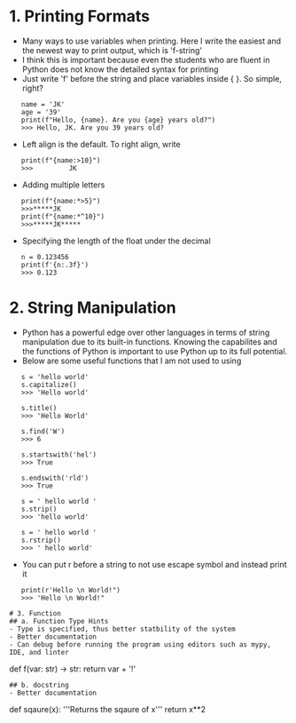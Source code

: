 # 1. Printing Formats
- Many ways to use variables when printing. Here I write the easiest and the newest way to print output, which is 'f-string'
- I think this is important because even the students who are fluent in Python does not know the detailed syntax for printing
- Just write 'f' before the string and place variables inside { }. So simple, right?
```
   name = 'JK'
   age = '39'
   print(f"Hello, {name}. Are you {age} years old?")
   >>> Hello, JK. Are you 39 years old?
```
- Left align is the default. To right align, write
```
   print(f"{name:>10}")
   >>>         JK
```
- Adding multiple letters
```
   print(f"{name:*>5}")
   >>>*****JK
   print(f"{name:*^10}")
   >>>*****JK*****
```
- Specifying the length of the float under the decimal
```
   n = 0.123456
   print(f'{n:.3f}')
   >>> 0.123
```

# 2. String Manipulation
- Python has a powerful edge over other languages in terms of string manipulation due to its built-in functions. Knowing the capabilites and the functions of Python is important to use Python up to its full potential. 
- Below are some useful functions that I am not used to using
```
   s = 'hello world'
   s.capitalize()
   >>> 'Hello world'
   
   s.title()
   >>> 'Hello World'
   
   s.find('W')
   >>> 6
   
   s.startswith('hel')
   >>> True
   
   s.endswith('rld')
   >>> True
   
   s = ' hello world '
   s.strip()
   >>> 'hello world'
   
   s = ' hello world '
   s.rstrip()
   >>> ' hello world'
```
- You can put r before a string to not use escape symbol and instead print it
```
   print(r'Hello \n World!")
   >>> 'Hello \n World!"

# 3. Function
## a. Function Type Hints
- Type is specified, thus better statbility of the system
- Better documentation
- Can debug before running the program using editors such as mypy, IDE, and linter
```
   def f(var: str) -> str:
      return var + '!'
```
## b. docstring
- Better documentation
```
   def sqaure(x):
   '''Returns the sqaure of x'''
   return x**2
```

